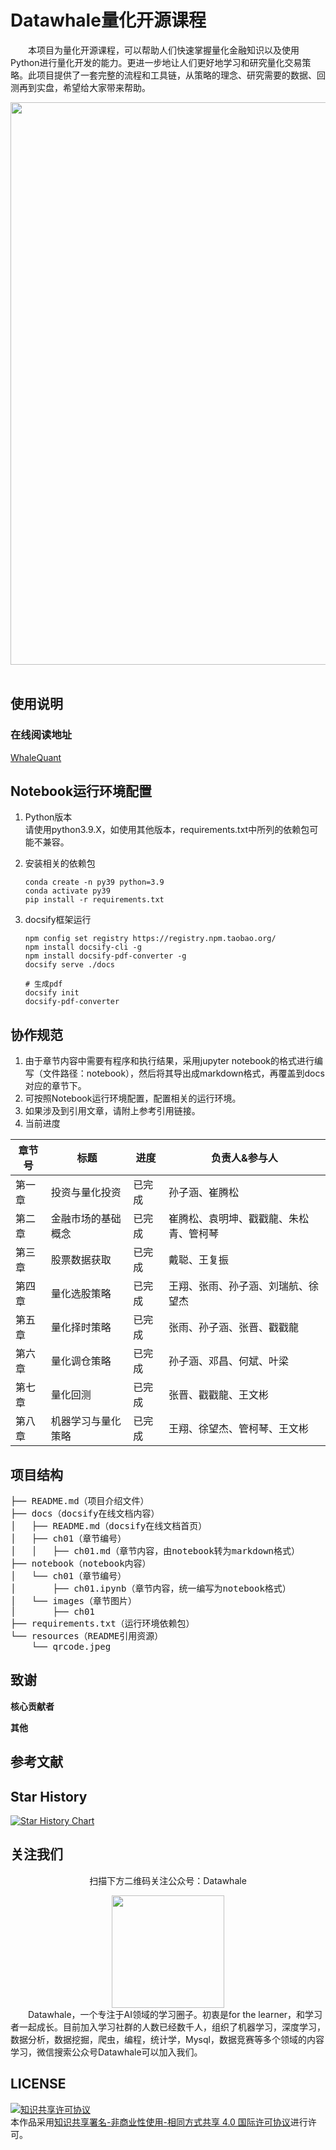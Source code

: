 # Datawhale量化开源课程
&emsp;&emsp;本项目为量化开源课程，可以帮助人们快速掌握量化金融知识以及使用Python进行量化开发的能力。更进一步地让人们更好地学习和研究量化交易策略。此项目提供了一套完整的流程和工具链，从策略的理念、研究需要的数据、回测再到实盘，希望给大家带来帮助。
<div align=center>
<img src="resources/WhaleQuant-logo.png" width = "900">
</div>
<br/>

## 使用说明

### 在线阅读地址
[WhaleQuant](https://datawhalechina.github.io/whale-quant/)

## Notebook运行环境配置
1. Python版本  
   请使用python3.9.X，如使用其他版本，requirements.txt中所列的依赖包可能不兼容。
   
2. 安装相关的依赖包
    ```shell
    conda create -n py39 python=3.9
    conda activate py39
    pip install -r requirements.txt
    ```

3. docsify框架运行
    ```shell
    npm config set registry https://registry.npm.taobao.org/
    npm install docsify-cli -g
    npm install docsify-pdf-converter -g
    docsify serve ./docs

    # 生成pdf
    docsify init
    docsify-pdf-converter
    ```

## 协作规范
1. 由于章节内容中需要有程序和执行结果，采用jupyter notebook的格式进行编写（文件路径：notebook），然后将其导出成markdown格式，再覆盖到docs对应的章节下。
2. 可按照Notebook运行环境配置，配置相关的运行环境。
3. 如果涉及到引用文章，请附上参考引用链接。
4. 当前进度

| 章节号 | 标题               | 进度   | 负责人&参与人                            |
| ------ | ------------------ | ------ | ---------------------------------------- |
| 第一章 | 投资与量化投资     | 已完成 | 孙子涵、崔腾松                           |
| 第二章 | 金融市场的基础概念 | 已完成 | 崔腾松、袁明坤、戳戳龍、朱松青、管柯琴   |
| 第三章 | 股票数据获取       | 已完成 | 戴聪、王复振                             |
| 第四章 | 量化选股策略       | 已完成 | 王翔、张雨、孙子涵、刘瑞航、徐望杰       |
| 第五章 | 量化择时策略       | 已完成 | 张雨、孙子涵、张晋、戳戳龍               |
| 第六章 | 量化调仓策略       | 已完成 | 孙子涵、邓昌、何斌、叶梁                 |
| 第七章 | 量化回测           | 已完成 | 张晋、戳戳龍、王文彬                     |
| 第八章 | 机器学习与量化策略 | 已完成 | 王翔、徐望杰、管柯琴、王文彬 |



## 项目结构

<pre>
├── README.md（项目介绍文件）
├── docs（docsify在线文档内容）
│   ├── README.md（docsify在线文档首页）
│   ├── ch01（章节编号）
│   │   ├── ch01.md（章节内容，由notebook转为markdown格式）
├── notebook（notebook内容）
│   └── ch01（章节编号）
│       ├── ch01.ipynb（章节内容，统一编写为notebook格式）
│   └── images（章节图片）
│       ├── ch01
├── requirements.txt（运行环境依赖包）
└── resources（README引用资源）
    └── qrcode.jpeg
</pre>

## 致谢

**核心贡献者**

**其他**

## 参考文献

## Star History

[![Star History Chart](https://api.star-history.com/svg?repos=datawhalechina/whale-quant&type=Date)](https://star-history.com/#datawhalechina/whale-quant&Date)

## 关注我们

<div align=center>
<p>扫描下方二维码关注公众号：Datawhale</p>
<img src="resources/qrcode.jpeg" width = "180" height = "180">
</div>
&emsp;&emsp;Datawhale，一个专注于AI领域的学习圈子。初衷是for the learner，和学习者一起成长。目前加入学习社群的人数已经数千人，组织了机器学习，深度学习，数据分析，数据挖掘，爬虫，编程，统计学，Mysql，数据竞赛等多个领域的内容学习，微信搜索公众号Datawhale可以加入我们。

## LICENSE
<a rel="license" href="http://creativecommons.org/licenses/by-nc-sa/4.0/"><img alt="知识共享许可协议" style="border-width:0" src="https://img.shields.io/badge/license-CC%20BY--NC--SA%204.0-lightgrey" /></a><br />本作品采用<a rel="license" href="http://creativecommons.org/licenses/by-nc-sa/4.0/">知识共享署名-非商业性使用-相同方式共享 4.0 国际许可协议</a>进行许可。